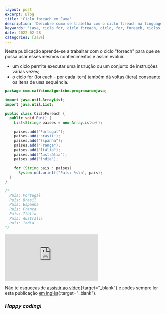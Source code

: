 ```yaml
---
layout: post
excerpt: Blog
title: 'Ciclo foreach em Java'
description: 'Descobre como se trabalha com o ciclo foreach na linguagem de programação Java. Obtém respostas às tuas dúvidas com a teoria e os exemplos apresentados.'
keywords: 'java, ciclo for, ciclo foreach, ciclo, for, foreach, ciclos, publicação'
date: 2022-02-28
categories: [Java]
---
```


Nesta publicação aprende-se a trabalhar com o ciclo "foreach" para que se possa usar esses mesmos conhecimentos e assim evoluir.

- um ciclo permite executar uma instrução ou um conjunto de instruções várias vezes;
- o ciclo for (for each - por cada item) também dá voltas (itera) consoante os itens de uma sequência.

```java
package com.caffeinealgorithm.programaremjava;

import java.util.ArrayList;
import java.util.List;

public class CicloForeach {
  public void Run() {
    List<String> paises = new ArrayList<>();

    paises.add("Portugal");
    paises.add("Brasil");
    paises.add("Espanha");
    paises.add("França");
    paises.add("Itália");
    paises.add("Austrália");
    paises.add("Índia");

    for (String pais : paises)
      System.out.printf("País: %s\n", pais);
  }
}

/*
  País: Portugal
  País: Brasil
  País: Espanha
  País: França
  País: Itália
  País: Austrália
  País: Índia
*/
```

<div class="video-container">
  <iframe src="https://www.youtube.com/embed/X8hVHwqEiKI" frameborder="0" allowfullscreen></iframe>
</div>

Não te esqueças de [assistir ao vídeo](https://youtu.be/X8hVHwqEiKI){:target="\_blank"} e podes sempre ler esta publicação [em inglês](https://nelsonsilvadev.com/blog/20220228/foreach-loop-in-java/){:target="\_blank"}.

### _Happy coding!_
